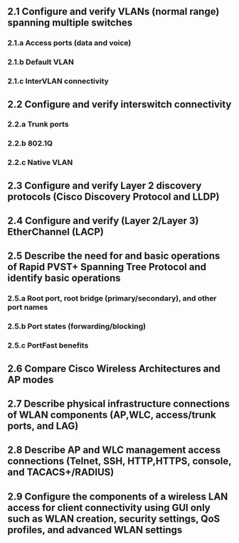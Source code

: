 ## 2.1 Configure and verify VLANs (normal range) spanning multiple switches
### 2.1.a Access ports (data and voice)
### 2.1.b Default VLAN
### 2.1.c InterVLAN connectivity
 
## 2.2 Configure and verify interswitch connectivity
### 2.2.a Trunk ports
### 2.2.b 802.1Q
### 2.2.c Native VLAN
  
## 2.3 Configure and verify Layer 2 discovery protocols (Cisco Discovery Protocol and LLDP)
  
## 2.4 Configure and verify (Layer 2/Layer 3) EtherChannel (LACP)
  
## 2.5 Describe the need for and basic operations of Rapid PVST+ Spanning Tree Protocol and identify basic operations
### 2.5.a Root port, root bridge (primary/secondary), and other port names
### 2.5.b Port states (forwarding/blocking)
### 2.5.c PortFast benefits
  
## 2.6 Compare Cisco Wireless Architectures and AP modes
  
## 2.7 Describe physical infrastructure connections of WLAN components (AP,WLC, access/trunk ports, and LAG)
  
## 2.8 Describe AP and WLC management access connections (Telnet, SSH, HTTP,HTTPS, console, and TACACS+/RADIUS)
  
## 2.9 Configure the components of a wireless LAN access for client connectivity using GUI only such as WLAN creation, security settings, QoS profiles, and advanced WLAN settings